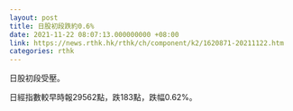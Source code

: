 ```yaml
---
layout: post
title: 日股初段跌約0.6%
date: 2021-11-22 08:07:13.000000000 +08:00
link: https://news.rthk.hk/rthk/ch/component/k2/1620871-20211122.htm
categories: rthk
---
```


日股初段受壓。

日經指數較早時報29562點，跌183點，跌幅0.62%。
